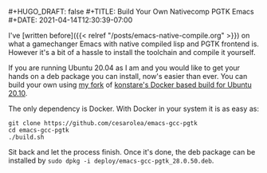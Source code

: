 #+HUGO_DRAFT: false
#+TITLE: Build Your Own Nativecomp PGTK Emacs
#+DATE: 2021-04-14T12:30:39-07:00

I've [written before]({{< relref "/posts/emacs-native-compile.org" >}}) on what a gamechanger Emacs with native compiled lisp and PGTK frontend is. However it's a bit of a hassle to install the toolchain and compile it yourself.

If you are running Ubuntu 20.04 as I am and you would like to get your hands on a deb package you can install, now's easier than ever. You can build your own using [my fork](https://github.com/cesarolea/emacs-gcc-pgtk) of [konstare's Docker based build for Ubuntu 20.10](https://github.com/konstare/emacs-gcc-pgtk).

The only dependency is Docker. With Docker in your system it is as easy as:

```
git clone https://github.com/cesarolea/emacs-gcc-pgtk
cd emacs-gcc-pgtk
./build.sh
```

Sit back and let the process finish. Once it's done, the deb package can be installed by `sudo dpkg -i deploy/emacs-gcc-pgtk_28.0.50.deb`.
